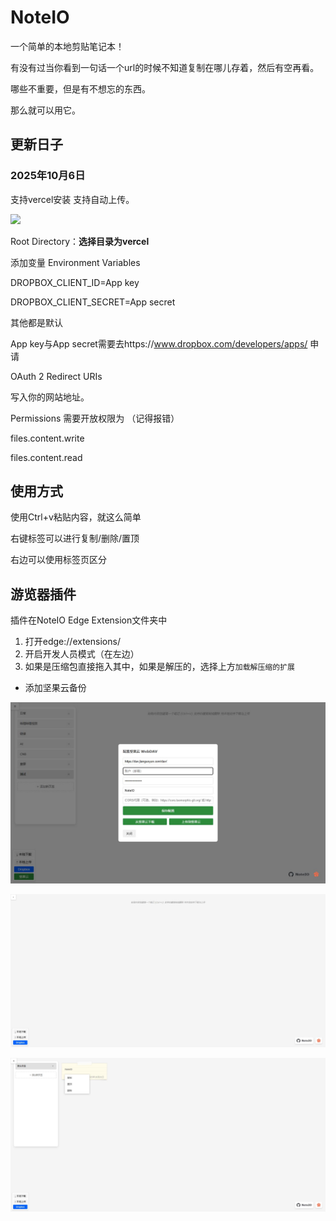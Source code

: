 # NoteIO

一个简单的本地剪贴笔记本！

有没有过当你看到一句话一个url的时候不知道复制在哪儿存着，然后有空再看。

哪些不重要，但是有不想忘的东西。

那么就可以用它。

## 更新日子
### 2025年10月6日
支持vercel安装 支持自动上传。
<p dir="auto"><a href="https://vercel.com/import/project?template=https://github.com/IIIStudio/NoteIO/tree/master" rel="nofollow"><img src="https://camo.githubusercontent.com/20bea215d35a4e28f2c92ea5b657d006b087687486858a40de2922a4636301ab/68747470733a2f2f76657263656c2e636f6d2f627574746f6e" height="24" data-canonical-src="https://vercel.com/button" style="max-width: 100%; height: auto; max-height: 24px;"></a></p>

Root Directory：**选择目录为vercel**

添加变量 Environment Variables

DROPBOX_CLIENT_ID=App key

DROPBOX_CLIENT_SECRET=App secret

其他都是默认

App key与App secret需要去https://www.dropbox.com/developers/apps/ 申请

OAuth 2
Redirect URIs

写入你的网站地址。

Permissions 需要开放权限为 （记得报错）

files.content.write

files.content.read

## 使用方式

使用Ctrl+v粘贴内容，就这么简单

右键标签可以进行复制/删除/置顶

右边可以使用标签页区分

## 游览器插件

插件在NoteIO Edge Extension文件夹中

1. 打开edge://extensions/
2. 开启开发人员模式（在左边）
3. 如果是压缩包直接拖入其中，如果是解压的，选择上方`加载解压缩的扩展`

- 添加坚果云备份

![](./image/3.jpg)

![](./image/1.jpg)

![](./image/2.jpg)
